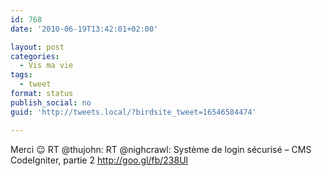 ```yaml
---
id: 768
date: '2010-06-19T13:42:01+02:00'

layout: post
categories:
  - Vis ma vie
tags:
  - tweet
format: status
publish_social: no
guid: 'http://tweets.local/?birdsite_tweet=16546584474'

---
```


Merci 😉 RT @thujohn: RT @nighcrawl: Système de login sécurisé – CMS CodeIgniter, partie 2 http://goo.gl/fb/238Ul
